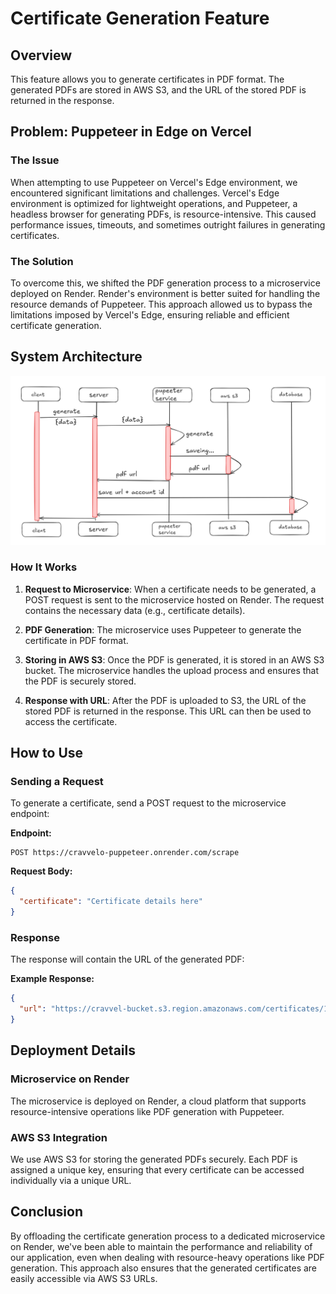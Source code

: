 # Certificate Generation Feature

## Overview

This feature allows you to generate certificates in PDF format. The generated PDFs are stored in AWS S3, and the URL of the stored PDF is returned in the response.

## Problem: Puppeteer in Edge on Vercel

### The Issue

When attempting to use Puppeteer on Vercel's Edge environment, we encountered significant limitations and challenges. Vercel's Edge environment is optimized for lightweight operations, and Puppeteer, a headless browser for generating PDFs, is resource-intensive. This caused performance issues, timeouts, and sometimes outright failures in generating certificates.

### The Solution

To overcome this, we shifted the PDF generation process to a microservice deployed on Render. Render's environment is better suited for handling the resource demands of Puppeteer. This approach allowed us to bypass the limitations imposed by Vercel's Edge, ensuring reliable and efficient certificate generation.

## System Architecture

![System Architecture Diagram](./how-savingproccess-works.PNG)

### How It Works

1. **Request to Microservice**: When a certificate needs to be generated, a POST request is sent to the microservice hosted on Render. The request contains the necessary data (e.g., certificate details).

2. **PDF Generation**: The microservice uses Puppeteer to generate the certificate in PDF format.

3. **Storing in AWS S3**: Once the PDF is generated, it is stored in an AWS S3 bucket. The microservice handles the upload process and ensures that the PDF is securely stored.

4. **Response with URL**: After the PDF is uploaded to S3, the URL of the stored PDF is returned in the response. This URL can then be used to access the certificate.

## How to Use

### Sending a Request

To generate a certificate, send a POST request to the microservice endpoint:

**Endpoint:**

```
POST https://cravvelo-puppeteer.onrender.com/scrape
```

**Request Body:**

```json
{
  "certificate": "Certificate details here"
}
```

### Response

The response will contain the URL of the generated PDF:

**Example Response:**

```json
{
  "url": "https://cravvel-bucket.s3.region.amazonaws.com/certificates/1234567890.pdf"
}
```

## Deployment Details

### Microservice on Render

The microservice is deployed on Render, a cloud platform that supports resource-intensive operations like PDF generation with Puppeteer.

### AWS S3 Integration

We use AWS S3 for storing the generated PDFs securely. Each PDF is assigned a unique key, ensuring that every certificate can be accessed individually via a unique URL.

## Conclusion

By offloading the certificate generation process to a dedicated microservice on Render, we've been able to maintain the performance and reliability of our application, even when dealing with resource-heavy operations like PDF generation. This approach also ensures that the generated certificates are easily accessible via AWS S3 URLs.
